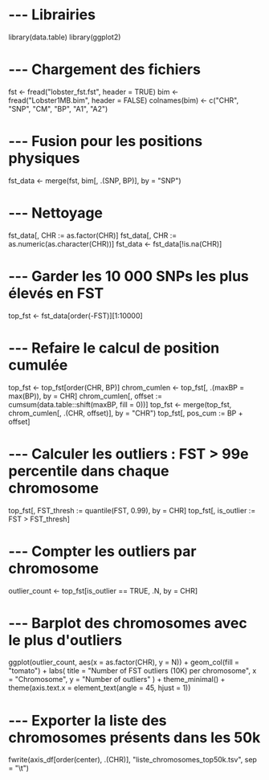 # --- Librairies
library(data.table)
library(ggplot2)

# --- Chargement des fichiers
fst <- fread("lobster_fst.fst", header = TRUE)
bim <- fread("Lobster1MB.bim", header = FALSE)
colnames(bim) <- c("CHR", "SNP", "CM", "BP", "A1", "A2")

# --- Fusion pour les positions physiques
fst_data <- merge(fst, bim[, .(SNP, BP)], by = "SNP")

# --- Nettoyage
fst_data[, CHR := as.factor(CHR)]
fst_data[, CHR := as.numeric(as.character(CHR))]
fst_data <- fst_data[!is.na(CHR)]

# --- Garder les 10 000 SNPs les plus élevés en FST
top_fst <- fst_data[order(-FST)][1:10000]

# --- Refaire le calcul de position cumulée
top_fst <- top_fst[order(CHR, BP)]
chrom_cumlen <- top_fst[, .(maxBP = max(BP)), by = CHR]
chrom_cumlen[, offset := cumsum(data.table::shift(maxBP, fill = 0))]
top_fst <- merge(top_fst, chrom_cumlen[, .(CHR, offset)], by = "CHR")
top_fst[, pos_cum := BP + offset]

# --- Calculer les outliers : FST > 99e percentile dans chaque chromosome
top_fst[, FST_thresh := quantile(FST, 0.99), by = CHR]
top_fst[, is_outlier := FST > FST_thresh]

# --- Compter les outliers par chromosome
outlier_count <- top_fst[is_outlier == TRUE, .N, by = CHR]

# --- Barplot des chromosomes avec le plus d'outliers
ggplot(outlier_count, aes(x = as.factor(CHR), y = N)) +
  geom_col(fill = "tomato") +
  labs(
    title = "Number of FST outliers (10K) per chromosome",
    x = "Chromosome",
    y = "Number of outliers"
  ) +
  theme_minimal() +
  theme(axis.text.x = element_text(angle = 45, hjust = 1))


# --- Exporter la liste des chromosomes présents dans les 50k
fwrite(axis_df[order(center), .(CHR)], "liste_chromosomes_top50k.tsv", sep = "\t")
